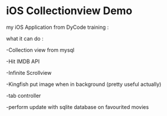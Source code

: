 # iOS Collectionview Demo

my iOS Application from DyCode training : 

what it can do :

-Collection view from mysql

-Hit IMDB API

-Infinite Scrollview

-Kingfish put image when in background (pretty useful actually)

-tab controller

-perform update with sqlite database on favourited movies
